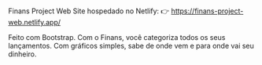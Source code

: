 Finans Project Web
Site hospedado no Netlify:
👉 https://finans-project-web.netlify.app/

Feito com Bootstrap.
Com o Finans, você categoriza todos os seus lançamentos.
Com gráficos simples, sabe de onde vem e para onde vai seu dinheiro.
